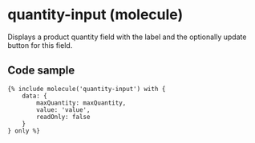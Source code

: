 # quantity-input (molecule)

Displays a product quantity field with the label and the optionally update button for this field.

## Code sample

```
{% include molecule('quantity-input') with {
    data: {
        maxQuantity: maxQuantity,
        value: 'value',
        readOnly: false
    }
} only %}
```
